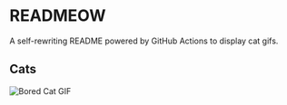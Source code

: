 # READMEOW

A self-rewriting README powered by GitHub Actions to display cat gifs.

## Cats

![Bored Cat GIF](https://media4.giphy.com/media/v1.Y2lkPTlhY2QwMmRhbDZqb3U1ZnN5MmMyNHhwbno4dXFsYXU1emJtNGo5b3B1MHIxdzhkcyZlcD12MV9naWZzX3NlYXJjaCZjdD1n/mlvseq9yvZhba/200.gif)
